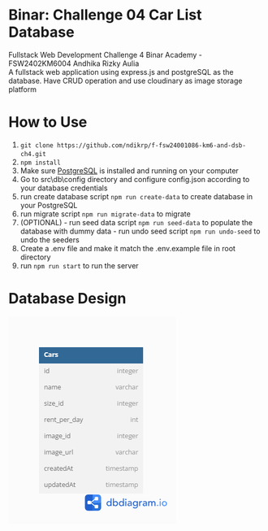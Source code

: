 # Binar: Challenge 04 Car List Database 
Fullstack Web Development Challenge 4 Binar Academy - FSW2402KM6004 Andhika Rizky Aulia  
A fullstack web application using express.js and postgreSQL as the database. Have CRUD operation and use cloudinary as image storage platform

# How to Use
1. `git clone https://github.com/ndikrp/f-fsw24001086-km6-and-dsb-ch4.git`
2. `npm install`
3. Make sure [PostgreSQL](https://www.postgresql.org/download/) is installed and running on your computer
4. Go to src\db\config directory and configure config.json according to your database credentials
5. run create database script `npm run create-data` to create database in your PostgreSQL
6. run migrate script `npm run migrate-data` to migrate
7. (OPTIONAL) - run seed data script `npm run seed-data` to populate the database with dummy data
              - run undo seed script `npm run undo-seed` to undo the seeders
8. Create a .env file and make it match the .env.example file in root directory
9. run `npm run start` to run the server

# Database Design
![Database Diagram](public/assets/img/database.png)
